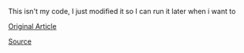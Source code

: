 This isn't my code, I just modified it so I can run it later when i want to

[Original Article](https://lkarev.medium.com/calculating-30000-pi-digits-in-10-seconds-using-multi-threaded-programming-cc417d00a217)

[Source](https://github.com/lyubolp/multithreaded-pi-calculations-rust)